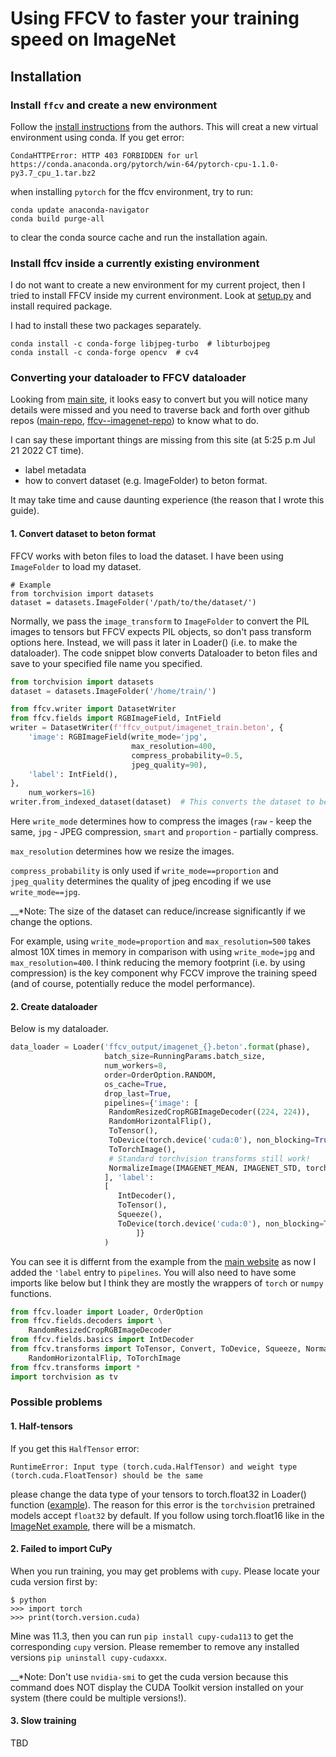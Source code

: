 # Using FFCV to faster your training speed on ImageNet

## Installation
### Install ```ffcv``` and create a new environment
Follow the [install instructions](https://github.com/libffcv/ffcv/blob/main/README.md) from the authors. This will creat a new virtual environment using conda. 
If you get error: 

```CondaHTTPError: HTTP 403 FORBIDDEN for url https://conda.anaconda.org/pytorch/win-64/pytorch-cpu-1.1.0-py3.7_cpu_1.tar.bz2``` 

when installing ```pytorch``` for the ffcv environment, try to run:
```
conda update anaconda-navigator
conda build purge-all
```
to clear the conda source cache and run the installation again. 

### Install ffcv inside a currently existing environment
I do not want to create  a new environment for my current project, then I tried to install FFCV inside my current environment.
Look at [setup.py](https://github.com/libffcv/ffcv/blob/main/setup.py) and install required package.

I had to install these two packages separately.
```
conda install -c conda-forge libjpeg-turbo  # libturbojpeg
conda install -c conda-forge opencv  # cv4
```


### Converting your dataloader to FFCV dataloader
Looking from [main site](https://ffcv.io/), it looks easy to convert but you will notice many details were missed and you need to traverse back and forth over github repos ([main-repo](https://github.com/libffcv/ffcv), [ffcv--imagenet-repo](https://github.com/libffcv/ffcv-imagenet)) to know what to do.

I can say these important things are missing from this site (at 5:25 p.m Jul 21 2022 CT time).

- label metadata 
- how to convert dataset (e.g. ImageFolder) to beton format.


It may take time and cause daunting experience (the reason that I wrote this guide).

#### 1. Convert dataset to beton format
FFCV works with beton files to load the dataset.
I have been using `ImageFolder` to load my dataset. 

```
# Example
from torchvision import datasets
dataset = datasets.ImageFolder('/path/to/the/dataset/')
```

Normally, we pass the `image_transform` to `ImageFolder` to convert the PIL images to tensors but FFCV expects PIL objects, so don't pass transform options here.
Instead, we will pass it later in Loader() (i.e. to make the dataloader).
The code snippet blow converts Dataloader to beton files and save to your specified file name you specified.
```python
from torchvision import datasets
dataset = datasets.ImageFolder('/home/train/')

from ffcv.writer import DatasetWriter
from ffcv.fields import RGBImageField, IntField
writer = DatasetWriter(f'ffcv_output/imagenet_train.beton', {
    'image': RGBImageField(write_mode='jpg',
                           max_resolution=400,
                           compress_probability=0.5,
                           jpeg_quality=90),
    'label': IntField(),
},
    num_workers=16)
writer.from_indexed_dataset(dataset)  # This converts the dataset to beton files and saves
```

Here `write_mode` determines how to compress the images (`raw` - keep the same, `jpg` - JPEG compression, `smart` and `proportion` - partially compress. 

`max_resolution` determines how we resize the images. 

`compress_probability` is only used if `write_mode==proportion` and `jpeg_quality` determines the quality of jpeg encoding if we use `write_mode==jpg`.


__*Note: The size of the dataset can reduce/increase significantly if we change the options.

For example, using `write_mode=proportion` and `max_resolution=500` takes almost 10X times in memory in comparison with using `write_mode=jpg` and `max_resolution=400`. 
I think reducing the memory footprint (i.e. by using compression) is the key component why FCCV improve the training speed (and of course, potentially reduce the model performance).

#### 2. Create dataloader

Below is my dataloader.

```python
data_loader = Loader('ffcv_output/imagenet_{}.beton'.format(phase),
                     batch_size=RunningParams.batch_size,
                     num_workers=8,
                     order=OrderOption.RANDOM,
                     os_cache=True,
                     drop_last=True,
                     pipelines={'image': [
                      RandomResizedCropRGBImageDecoder((224, 224)),
                      RandomHorizontalFlip(),
                      ToTensor(),
                      ToDevice(torch.device('cuda:0'), non_blocking=True),
                      ToTorchImage(),
                      # Standard torchvision transforms still work!
                      NormalizeImage(IMAGENET_MEAN, IMAGENET_STD, torch.float32)
                     ], 'label':
                     [
                        IntDecoder(),
                        ToTensor(),
                        Squeeze(),
                        ToDevice(torch.device('cuda:0'), non_blocking=True),
                            ]}
                     )
```

You can see it is differnt from the example from the [main website](https://ffcv.io/) as now I added the `'label` entry to `pipelines`.
You will also need to have some imports like below but I think they are mostly the wrappers of `torch` or `numpy` functions.

```python
from ffcv.loader import Loader, OrderOption
from ffcv.fields.decoders import \
    RandomResizedCropRGBImageDecoder
from ffcv.fields.basics import IntDecoder
from ffcv.transforms import ToTensor, Convert, ToDevice, Squeeze, NormalizeImage, \
    RandomHorizontalFlip, ToTorchImage
from ffcv.transforms import *
import torchvision as tv
```

### Possible problems

#### 1. Half-tensors
If you get this ```HalfTensor``` error:

```
RuntimeError: Input type (torch.cuda.HalfTensor) and weight type (torch.cuda.FloatTensor) should be the same
```

please change the data type of your tensors to torch.float32 in Loader() function ([example]()).
The reason for this error is the ```torchvision``` pretrained models accept ```float32``` by default.
If you follow using torch.float16 like in the [ImageNet example](https://github.com/libffcv/ffcv-imagenet/blob/e97289fdacb4b049de8dfefefb250cc35abb6550/train_imagenet.py#L229), there will be a mismatch.

#### 2. Failed to import CuPy
When you run training, you may get problems with ```cupy```. Please locate your cuda version first by:

```
$ python
>>> import torch
>>> print(torch.version.cuda)
```

Mine was 11.3, then you can run ```pip install cupy-cuda113``` to get the corresponding ```cupy``` version. Please remember to remove any installed versions ```pip uninstall cupy-cudaxxx```. 

__*Note: Don't use ```nvidia-smi``` to get the cuda version because this command does NOT display the CUDA Toolkit version installed on your system (there could be multiple versions!).


#### 3. Slow training
TBD